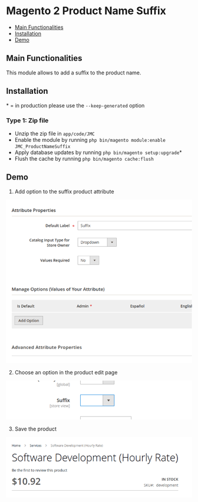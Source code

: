 # Magento 2 Product Name Suffix

 - [Main Functionalities](#markdown-header-main-functionalities)
 - [Installation](#markdown-header-installation)
 - [Demo](#markdown-header-demo)


## Main Functionalities
This module allows to add a suffix to the product name.

## Installation
\* = in production please use the `--keep-generated` option

### Type 1: Zip file

 - Unzip the zip file in `app/code/JMC`
 - Enable the module by running `php bin/magento module:enable JMC_ProductNameSuffix`
 - Apply database updates by running `php bin/magento setup:upgrade`\*
 - Flush the cache by running `php bin/magento cache:flush`

## Demo

1. Add option to the suffix product attribute

![Choose](sample/choose.png)

2. Choose an option in the product edit page

![Enable](sample/edit.png)

3. Save the product

![Enable](sample/pdp.png)
